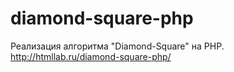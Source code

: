 # diamond-square-php
Реализация алгоритма "Diamond-Square" на PHP.  http://htmllab.ru/diamond-square-php/

